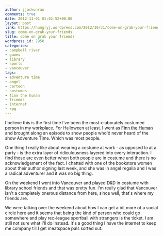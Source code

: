 ```yaml
---
author: jjackunrau
comments: true
date: 2012-11-01 05:02:52+00:00
layout: post
link: https://hungryj.wordpress.com/2012/10/31/come-on-grab-your-friends/
slug: come-on-grab-your-friends
title: come on grab your friends
wordpress_id: 2950
categories:
- campbell river
- games
- library
- sports
- vancouver
tags:
- adventure time
- angel
- cartoon
- costumes
- finn the human
- friends
- internet
- rpg
---
```


I believe this is the first time I've been the most-elaborately costumed person in my workplace. For Halloween at least. I went as [Finn the Human](http://adventuretime.wikia.com/wiki/Finn) and brought along an episode to show people who'd never heard of the show Adventure Time. Which was most people.

One thing I really like about wearing a costume at work - as opposed to at a party - is the extra layer of ridiculousness layered into every interaction. I find those are even better when both people are in costume and there is no acknowledgement of the fact. I chatted with one of the bookstore women about their author signing last week, and she was in angel regalia and I was a radical adventurer and it was no big thing.

On the weekend I went into Vancouver and played D&D in costume with library school friends and that was pretty fun. I'm really glad that Vancouver isn't a completely onerous distance from here, since well, that's where my friends are.

We were talking over the weekend about how I can get a bit more of a social circle here and it seems that being the kind of person who could go somewhere and play rec-league sportball with strangers is the ticket. I am still not sure what I'll do instead. It's a good thing I have the internet to keep me company till I get meatspace pals sorted out.
